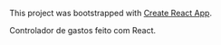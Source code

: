 This project was bootstrapped with [Create React App](https://github.com/facebook/create-react-app).

Controlador de gastos feito com React.